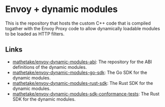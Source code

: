 # Envoy + dynamic modules 

This is the repository that hosts the custom C++ code that is compiled togather with the Envoy Proxy code to allow dynamically loadable modules to be loaded as HTTP filters.

## Links

- [mathetake/envoy-dynamic-modules-abi](https://github.com/mathetake/envoy-dynamic-modules-abi): The repository for the ABI definitions of the dynamic modules.
- [mathetake/envoy-dynamic-modules-go-sdk](https://github.com/mathetake/envoy-dynamic-modules-go-sdk): The Go SDK for the dynamic modules.
- [mathetake/envoy-dynamic-modules-rust-sdk](https://github.com/mathetake/envoy-dynamic-modules-rust-sdk): The Rust SDK for the dynamic modules.
- [mathetake/envoy-dynamic-modules-sdk-conformance-tests](https://github.com/mathetake/envoy-dynamic-modules-sdk-conformance-tests): The Rust SDK for the dynamic modules.
